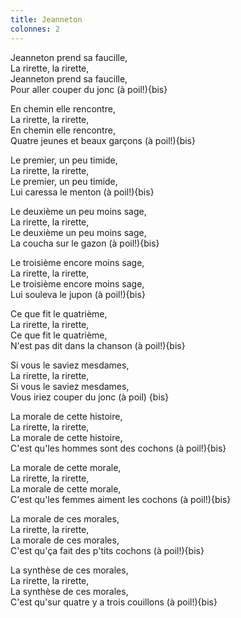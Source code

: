 ```yaml
---
title: Jeanneton
colonnes: 2
---
```

Jeanneton prend sa faucille,  
La rirette, la rirette,  
Jeanneton prend sa faucille,  
Pour aller couper du jonc (à poil!){bis}

En chemin elle rencontre,  
La rirette, la rirette,  
En chemin elle rencontre,  
Quatre jeunes et beaux garçons (à poil!){bis}

Le premier, un peu timide,  
La rirette, la rirette,  
Le premier, un peu timide,  
Lui caressa le menton (à poil!){bis}

Le deuxième un peu moins sage,  
La rirette, la rirette,  
Le deuxième un peu moins sage,  
La coucha sur le gazon (à poil!){bis}

Le troisième encore moins sage,  
La rirette, la rirette,  
Le troisième encore moins sage,  
Lui souleva le jupon (à poil!){bis}

Ce que fit le quatrième,  
La rirette, la rirette,  
Ce que fit le quatrième,  
N'est pas dit dans la chanson (à poil!){bis}

Si vous le saviez mesdames,  
La rirette, la rirette,  
Si vous le saviez mesdames,  
Vous iriez couper du jonc (à poil) {bis}

La morale de cette histoire,  
La rirette, la rirette,  
La morale de cette histoire,  
C'est qu'les hommes sont des cochons (à poil!){bis}

La morale de cette morale,  
La rirette, la rirette,  
La morale de cette morale,  
C'est qu'les femmes aiment les cochons (à poil!){bis}

La morale de ces morales,  
La rirette, la rirette,  
La morale de ces morales,  
C'est qu'ça fait des p'tits cochons (à poil!){bis}

La synthèse de ces morales,  
La rirette, la rirette,  
La synthèse de ces morales,  
C'est qu'sur quatre y a trois couillons (à poil!){bis}